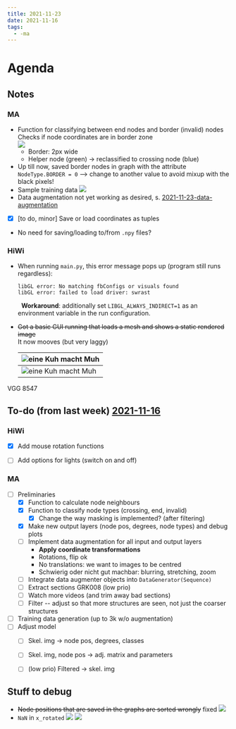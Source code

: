 ```yaml
---
title: 2021-11-23
date: 2021-11-16
tags:
  - -ma
---
```


# Agenda

## Notes

### MA
* Function for classifying between end nodes and border (invalid) nodes   
  Checks if node coordinates are in border zone  
	    ![](/unlisted/minutes/classified-nodes.png)
	* Border: 2px wide
	* Helper node (green) -> reclassified to crossing node (blue)
* Up till now, saved border nodes in graph with the attribute `NodeType.BORDER = 0` --> change to another value to avoid mixup with the black pixels!
* Sample training data
	![](/unlisted/minutes/sample-training-data.png)
* Data augmentation not yet working as desired, s. [2021-11-23-data-augmentation](unlisted/minutes/2021-11-23-data-augmentation.md)
* [x] [to do, minor] Save or load coordinates as tuples
* No need for saving/loading to/from `.npy` files?


### HiWi
* When running `main.py`, this error message pops up (program still runs regardless):
  ```
  libGL error: No matching fbConfigs or visuals found
  libGL error: failed to load driver: swrast
  ```  
  &nbsp;
  **Workaround**: additionally set `LIBGL_ALWAYS_INDIRECT=1` as an environment variable in the run configuration.
* ~~Got a basic GUI running that loads a mesh and shows a static rendered image~~  
	It now mooves (but very laggy)

	|![eine Kuh macht Muh](/unlisted/minutes/gui-lights.png)  |
	| --- |
	|![eine Kuh macht Muh](/_img/hiwi-cow.gif)     |
	

VGG 8547

	


## To-do (from last week) [2021-11-16](unlisted/minutes/2021-11-16-static.md)
### HiWi
* [x] Add mouse rotation functions
* [ ] Add options for lights (switch on and off)


### MA
* [ ] Preliminaries
	* [x] Function to calculate node neighbours
	* [x] Function to classify node types (crossing, end, invalid)
		* [x] Change the way masking is implemented? (after filtering)
	* [x] Make new output layers (node pos, degrees, node types) and debug plots
	* [ ] Implement data augmentation for all input and output layers
		* **Apply coordinate transformations**
		* Rotations, flip ok
		* No translations: we want to images to be centred
		* Schwierig oder nicht gut machbar: blurring, stretching, zoom
	* [ ] Integrate data augmenter objects into `DataGenerator(Sequence)`
	* [ ] Extract sections GRK008 (low prio)
	* [ ] Watch more videos (and trim away bad sections)
	* [ ] Filter -- adjust so that more structures are seen, not just the coarser structures
* [ ] Training data generation (up to 3k w/o augmentation)
* [ ] Adjust model
	* [ ] Skel. img -> node pos, degrees, classes
	* [ ] Skel. img, node pos -> adj. matrix and parameters
	* [ ] (low prio) Filtered -> skel. img


## Stuff to debug
* ~~Node positions that are saved in the graphs are sorted wrongly~~ fixed
	![](/unlisted/debug-wrongly-sorted-nodepos.png)
* `NaN` in `x_rotated`
	![](/unlisted/debug-nan-image.png)
	![](/unlisted/debug-nan-error.png)
	